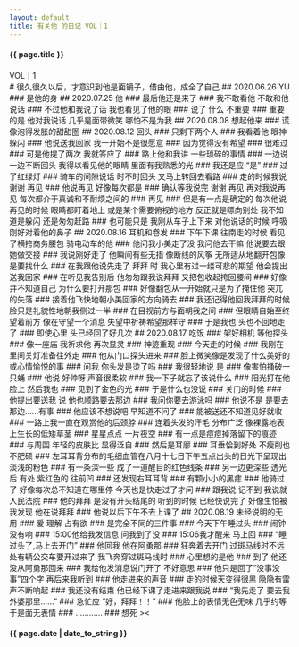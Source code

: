 ```yaml
---
layout: default
title: 有关他 的日记 VOL｜1
---
```

<h4 class=edge>{{ page.title }}</h4>
<div class=edge><span class=inn>VOL｜1</span></div>
# 很久很久以后，才意识到他是面镜子，借由他，成全了自己
## 2020.06.26 YU
### 是他的身
## 2020.07.25 他
### 最后他还是来了 ### 我不敢看他 不敢和他说话 ### 不过他和我说了话 我也看见了他的眼 ### 说了 什么 不重要 ### 重要的是 他对我说话 几乎是面带微笑 哪怕不是为我
## 2020.08.08 想起他来
### 谎像泡得发胀的甜甜圈
## 2020.08.12 回头
### 只剩下两个人 ### 我看着他 眼神躲闪 ### 他说送我回家 我一开始不是很愿意 ### 因为觉得没有希望 ### 很难过 ### 可是他提了两次 我就答应了 ### 路上他和我讲 一些琐碎的事情 ### 一边说一边不断回头 我得以看见他的眼睛 里面有我熟悉的光
### 我还是应 “是”
### 过了红绿灯 ### 骑车的间隙说话 时不时回头 又马上转回去看路 ### 走的时候我说谢谢 再见 ### 他说再见 好像每次都是
### 确认等我说完 谢谢 再见 再对我说再见 每次都介于真诚和不耐烦之间的
### 再见
### 但是有一点是确定的 每次他说再见的时候 眼睛都盯着地上 或是某个需要俯视的地方 反正就是瞟向别处 我不知道是躲闪 还是匆匆赶路
### 也可能只是 我刚从车子上下来 对他说话的时候 呼吸刚好对着他的鼻子
## 2020.08.16 耳机和卷发
### 下午下课 往南走的时候 看见了横挎商务腰包 骑电动车的他 ### 他问我小美走了没 我问他去干嘛 他说要去跟她做交接 ### 我说刚好走了 他瞬间有些无措 像断线的风筝 无所适从地翻开包像是要找什么 ### 在我跟他说先走了 拜拜 时 我心里有过一缕可悲的期望 他会提出送我回家 ### 在听见我告别后 他匆匆跟我说拜拜 又把包收起挎回腰间 ### 好像并不知道自己 为什么要打开那包 ### 好像翻包从一开始就只是为了掩住他 突兀的失落 ### 接着他飞快地朝小美回家的方向骑去 ### 我还记得他回我拜拜的时候 脸只是礼貌性地朝我侧过一半 ### 在目视前方与面朝我之间 ### 但眼睛自始至终望着前方 像在守望一个消息 失望中祈祷希望那样守 ### 于是我也 头也不回地走了 ### 即使心里 头已经回了好几次
## 2020.08.17 吃饭
### 架好相机 等他探头 ### 像一座庙 我祈求他 再次显灵 ### 神迹重现
### 今天走的时候 ### 我刚在里间关灯准备往外走 ### 他从门口探头进来 ### 脸上微笑像是发现了什么美好的 或心情愉悦的事 ### 问我 你头发是烫了吗 ### 我很轻地说 是 ### 像害怕捅破一只蛹 ### 他说 好帅呀 声音很柔软 ### 我一下子就忘了该说什么 ### 阳光打在他脸上 然后我也 ### 见到了金色的光
### 于是什么也没说 ### 关门的时候 ### 他提出要送我 说 他也顺路要去那边 ### 我问你要去游泳吗 ### 他说不是 是要去那边…...有事 ### 他应该不想说吧 早知道不问了 ### 能被送还不知道见好就收 ### 一路上我一直在观赏他的后颈脖 ### 连着头发的汗毛 分布广泛 像裸露地表上生长的低­矮草茎 ### 星星点点 一片夜空 ### 有一点是痘痘掉落留下的痕迹 ### 与周围 年轻的皮肤比 显得泛自
### 然后是耳廓 ### 耳垂恰到好处 不瘦削也不肥硕 ### 左耳耳背分布的毛细血管在八月十七­日下午五点出头的日光下呈现出淡浅的粉色 ### 有一条深一些 成了一道醒目的红色线条 ### 另一边更深些 透光后 有处 紫红色的 往前凹 ### 还发现右耳耳背 ### 有颗小小的黑痣 ### 他骑过了 好像每次总不知道在哪里停 今天也是快走过了才问 ### 跟我说 记不到 我说就人民法院 ### 他的拜拜 是没有开头结尾的 听到的时候 已经快说完了 好像生怕被我发现 他在说拜拜 ### 他说以后下午不去上课了
## 2020.08.19 未经说明的无用
### 爱 理解 占有欲 ### 是完全不同的三件事
### 今天下午睡过头 ### 闹钟没有响 ### 15:00他给我发信息 问我到了没 ### 15:06我才醒来 马上回 ### “睡过头了,马上去开门” ### 他回我 他在阿勇那 ### 狂奔着去开门 过斑马线时不远处有辆公交车要­开过来了 我飞奔穿过斑马线时 ### 心里想的是他 ### 到了 他还没从阿勇那回来 ### 我给他发消息说门开了 不好意思 ### 他只是回了”没事没事”四个字 再后来我听到 ### 他走进来的声音
### 走的时候天变得很黑 隐隐有雷声不断响起 ### 我还没有结束 他已经下课了走进来跟我说 ### “我先走了 要去我外婆那里……” ### 急忙应 “好，拜拜！！” ### 他脸上的表情无色无味 几乎约等于是面无表情
### ………… ### 想死 ><
<h4 class=edge>{{ page.date | date_to_string }}</h4>
